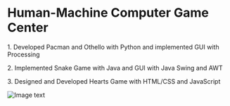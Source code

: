 # Human-Machine Computer Game Center

<p>
1. Developed Pacman and Othello with Python and implemented GUI with Processing
</p>
<p>
2. Implemented Snake Game with Java and GUI with Java Swing and AWT
</p>
<p>
3. Designed and Developed Hearts Game with HTML/CSS and JavaScript
<p>
  
![Image text](https://user-images.githubusercontent.com/95588190/161415354-a8d03366-76e0-45d2-9309-54cfd887c0dc.png)
